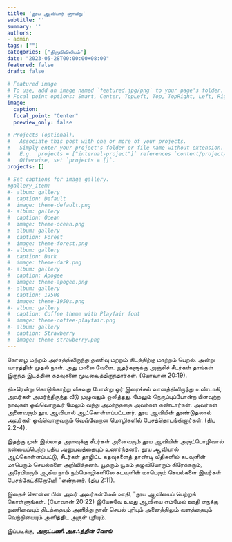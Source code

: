 ```yaml
---
title: 'தூய ஆவியார் ஞாயிறு'
subtitle: ''
summary: ''
authors:
- admin
tags: [""]
categories: ["திருவிவிலியம்"]
date: "2023-05-28T00:00:00+08:00"
featured: false
draft: false

# Featured image
# To use, add an image named `featured.jpg/png` to your page's folder.
# Focal point options: Smart, Center, TopLeft, Top, TopRight, Left, Right, BottomLeft, Bottom, BottomRight
image:
  caption:
  focal_point: "Center"
  preview_only: false

# Projects (optional).
#   Associate this post with one or more of your projects.
#   Simply enter your project's folder or file name without extension.
#   E.g. `projects = ["internal-project"]` references `content/project/deep-learning/index.md`.
#   Otherwise, set `projects = []`.
projects: []

# Set captions for image gallery.
#gallery_item:
#- album: gallery
#  caption: Default
#  image: theme-default.png
#- album: gallery
#  caption: Ocean
#  image: theme-ocean.png
#- album: gallery
#  caption: Forest
#  image: theme-forest.png
#- album: gallery
#  caption: Dark
#  image: theme-dark.png
#- album: gallery
#  caption: Apogee
#  image: theme-apogee.png
#- album: gallery
#  caption: 1950s
#  image: theme-1950s.png
#- album: gallery
#  caption: Coffee theme with Playfair font
#  image: theme-coffee-playfair.png
#- album: gallery
#  caption: Strawberry
#  image: theme-strawberry.png
---
```

கோழை மற்றும் அச்சத்திலிருந்து துணிவு மற்றும் திடத்திற்கு மாற்றம் பெறல். அன்று வாரத்தின் முதல் நாள். அது மாலை வேளை. யூதர்களுக்கு அஞ்சிச் சீடர்கள் தாங்கள் இருந்த இடத்தின் கதவுகளை மூடிவைத்திருந்தார்கள். (யோவான் 20:19).

திடீரென்று கொடுங்காற்று வீசுவது போன்று ஓர் இரைச்சல் வானத்திலிருந்து உண்டாகி, அவர்கள் அமர்ந்திருந்த வீடு முழுவதும் ஒலித்தது. மேலும் நெருப்புப்போன்ற பிளவுற்ற நாவுகள் ஒவ்வொருவர் மேலும் வந்து அமர்ந்ததை அவர்கள் கண்டார்கள். அவர்கள் அனைவரும் தூய ஆவியால் ஆட்கொள்ளப்பட்டனர். தூய ஆவியின் தூண்டுதலால் அவர்கள் ஒவ்வொருவரும் வெவ்வேறான மொழிகளில் பேசத்தொடங்கினார்கள். (திப 2.2-4).

இதற்கு முன் இல்லாத அளவுக்கு சீடர்கள் அனைவரும் தூய ஆவியின் அருட்பொழிவால் நன்யைப்பெற்ற புதிய அனுபவத்தையும் உணர்ந்தனர். தூய ஆவியால் ஆட்கொள்ளப்பட்டு, சீடர்கள் தாழிட்ட கதவுகளைத் தாண்டி வீதிகளில் கடவுளின் மாபெரும் செயல்களை அறிவித்தனர். யூதரும் யூதம் தழுவியோரும் கிரேக்கரும், அரேபியரும் ஆகிய நாம் நம்மொழிகளிலே கடவுளின் மாபெரும் செயல்களை இவர்கள் பேசக்கேட்கிறோமே! "என்றனர். (திப 2:11).

இதைச் சொன்ன பின் அவர் அவர்கள்மேல் ஊதி, "தூய ஆவியைப் பெற்றுக் கொள்ளுங்கள். (யோவான் 20:22) இயேசுவே உமது ஆவியை எம்மேல் ஊதி எநக்கு துணிவையும் திடத்தையும் அளித்து நான் செயல் புரியும் அனைத்திலும் வளத்தையும் வெற்றியையும் அளித்திட அருள் புரியும். 


இப்படிக்கு,
___அருட்பணி.அகஃத்தின் வோங்___
